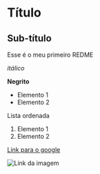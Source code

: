 # Título

## Sub-título

Esse é o meu primeiro REDME

*itálico*

**Negrito**

- Elemento 1
- Elemento 2

Lista ordenada
1) Elemento 1
2) Elemento 2

[Link para o google](https://www.google.com)

![Link da imagem](https://www.inspi.com.br/wp-content/uploads/2016/04/gifs-psicodelicos-8.gif)